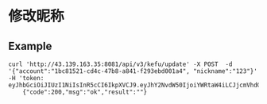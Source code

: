 # 修改昵称


## Example

    curl 'http://43.139.163.35:8081/api/v3/kefu/update' -X POST  -d '{"account":"1bc81521-cd4c-47b8-a841-f293ebd001a4", "nickname":"123"}'    -H 'token: eyJhbGciOiJIUzI1NiIsInR5cCI6IkpXVCJ9.eyJhY2NvdW50IjoiYWRtaW4iLCJjcmVhdGVfdGltZSI6MTY5MjQ1MjIzNX0.7BITPhMNg08JgCbX6e9BtrktTIzVdtC9uDj2diNIsqQ'
        {"code":200,"msg":"ok","result":""}